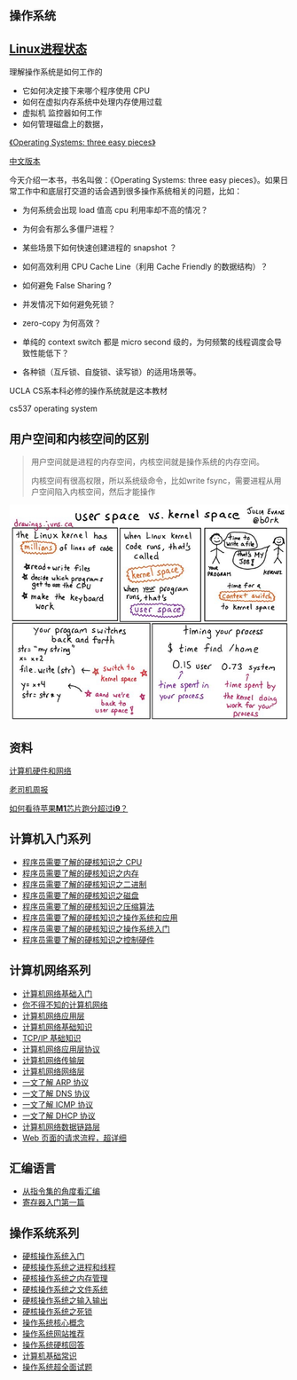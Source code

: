 ## 操作系统

## [Linux进程状态](https://www.cnblogs.com/littlecharacter/p/12154588.html)



理解操作系统是如何工作的

- 它如何决定接下来哪个程序使用 CPU
- 如何在虚拟内存系统中处理内存使用过载
- 虚拟机 监控器如何工作
- 如何管理磁盘上的数据，



[《Operating Systems: three easy pieces》](https://pages.cs.wisc.edu/~remzi/OSTEP/)

[中文版本](https://github.com/remzi-arpacidusseau/ostep-translations/tree/master/chinese)

今天介绍一本书，书名叫做：《Operating Systems: three easy pieces》。如果日常工作中和底层打交道的话会遇到很多操作系统相关的问题，比如：

- 为何系统会出现 load 值高 cpu 利用率却不高的情况？

- 为何会有那么多僵尸进程？

- 某些场景下如何快速创建进程的 snapshot ？

- 如何高效利用 CPU Cache Line（利用 Cache Friendly 的数据结构）？

- 如何避免 False Sharing ?

- 并发情况下如何避免死锁？

- zero-copy 为何高效？

- 单纯的 context switch 都是 micro second 级的，为何频繁的线程调度会导致性能低下？

- 各种锁（互斥锁、自旋锁、读写锁）的适用场景等。

  

UCLA CS系本科必修的操作系统就是这本教材

cs537 operating system





## 用户空间和内核空间的区别


> 用户空间就是进程的内存空间，内核空间就是操作系统的内存空间。
>
> 内核空间有很高权限，所以系统级命令，比如write fsync，需要进程从用户空间陷入内核空间，然后才能操作

![image-20210520115821592](https://raw.githubusercontent.com/Mingriweiji-github/ImageBed/master/img/20210520115833.png)







## 资料

[计算机硬件和网络](https://github.com/crisxuan/bestJavaer)

[老司机周报](https://github.com/SwiftOldDriver/iOS-Weekly/releases)

[如何看待苹果**M1**芯片跑分超过**i9**？](https://www.zhihu.com/question/429951450)

## 计算机入门系列

- [程序员需要了解的硬核知识之 CPU](https://github.com/crisxuan/bestJavaer/blob/master/computer-basic/computer-cpu.md)
- [程序员需要了解的硬核知识之内存](https://github.com/crisxuan/bestJavaer/blob/master/computer-basic/computer-ram.md)
- [程序员需要了解的硬核知识之二进制](https://github.com/crisxuan/bestJavaer/blob/master/computer-basic/computer-binary.md)
- [程序员需要了解的硬核知识之磁盘](https://github.com/crisxuan/bestJavaer/blob/master/computer-basic/computer-disk.md)
- [程序员需要了解的硬核知识之压缩算法](https://github.com/crisxuan/bestJavaer/blob/master/computer-basic/computer-compression.md)
- [程序员需要了解的硬核知识之操作系统和应用](https://github.com/crisxuan/bestJavaer/blob/master/computer-basic/computer-osandapp.md)
- [程序员需要了解的硬核知识之操作系统入门](https://github.com/crisxuan/bestJavaer/blob/master/computer-basic/computer-os.md)
- [程序员需要了解的硬核知识之控制硬件](https://github.com/crisxuan/bestJavaer/blob/master/computer-basic/computer-disk.md)





## 计算机网络系列

- [计算机网络基础入门](https://github.com/crisxuan/bestJavaer/blob/master/network/network-basic.md)
- [你不得不知的计算机网络](https://github.com/crisxuan/bestJavaer/blob/master/network/network-center.md)
- [计算机网络应用层](https://github.com/crisxuan/bestJavaer/blob/master/network/network-appLevel.md)
- [计算机网络基础知识](https://github.com/crisxuan/bestJavaer/blob/master/network/computer-network-basic.md)
- [TCP/IP 基础知识](https://github.com/crisxuan/bestJavaer/blob/master/network/computer-network-tcpip.md)
- [计算机网络应用层协议](https://github.com/crisxuan/bestJavaer/blob/master/network/computer-application.md)
- [计算机网络传输层](https://github.com/crisxuan/bestJavaer/blob/master/network/computer-translayer.md)
- [计算机网络网络层](https://github.com/crisxuan/bestJavaer/blob/master/network/computer-internet.md)
- [一文了解 ARP 协议](https://github.com/crisxuan/bestJavaer/blob/master/network/network-arp.md)
- [一文了解 DNS 协议](https://github.com/crisxuan/bestJavaer/blob/master/network/network-dns.md)
- [一文了解 ICMP 协议](https://github.com/crisxuan/bestJavaer/blob/master/computer-network/network-icmp.md)
- [一文了解 DHCP 协议](https://github.com/crisxuan/bestJavaer/blob/master/computer-network/network-dhcp.md)
- [计算机网络数据链路层](https://github.com/crisxuan/bestJavaer/blob/master/computer-network/network-datalink.md)
- [Web 页面的请求流程，超详细](https://github.com/crisxuan/bestJavaer/blob/master/computer-network/web-request.md)



## 汇编语言

- [从指令集的角度看汇编](https://github.com/crisxuan/bestJavaer/blob/master/assembly/assembly01.md)
- [寄存器入门第一篇](https://github.com/crisxuan/bestJavaer/blob/master/assembly/assembly02.md)



## 操作系统系列

- [硬核操作系统入门](https://github.com/crisxuan/bestJavaer/blob/master/operating-system/os-overview.md)
- [硬核操作系统之进程和线程](https://github.com/crisxuan/bestJavaer/blob/master/operating-system/os-processandthread.md)
- [硬核操作系统之内存管理](https://github.com/crisxuan/bestJavaer/blob/master/operating-system/os-rammanage.md)
- [硬核操作系统之文件系统](https://github.com/crisxuan/bestJavaer/blob/master/operating-system/os-filesystem.md)
- [硬核操作系统之输入输出](https://github.com/crisxuan/bestJavaer/blob/master/operating-system/os-inputoutput.md)
- [硬核操作系统之死锁](https://github.com/crisxuan/bestJavaer/blob/master/operating-system/os-deadlock.md)
- [操作系统核心概念](https://github.com/crisxuan/bestJavaer/blob/master/operating-system/os-importantconcept.md)
- [操作系统网站推荐](https://github.com/crisxuan/bestJavaer/blob/master/operating-system/os-recommand.md)
- [操作系统硬核回答](https://github.com/crisxuan/bestJavaer/blob/master/operating-system/os-howtolearn.md)
- [计算机基础常识](https://github.com/crisxuan/bestJavaer/blob/master/operating-system/computer-youshouldknow.md)
- [操作系统超全面试题](https://github.com/crisxuan/bestJavaer/blob/master/operating-system/os-interview-second.md)

